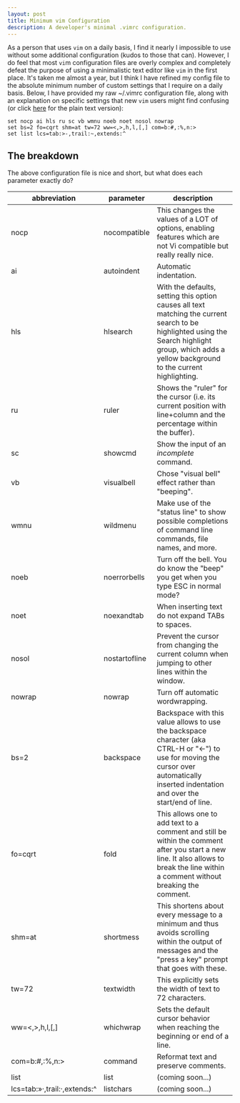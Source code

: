 ```yaml
---
layout: post
title: Minimum vim Configuration
description: A developer's minimal .vimrc configuration.
---
```


As a person that uses `vim` on a daily basis, I find it nearly I
impossible to use without some additional configuration (kudos to those
that can). However, I do feel that most `vi`m configuration files are
overly complex and completely defeat the purpose of using a minimalistic
text editor like `vim` in the first place. It's taken me almost a year,
but I think I have refined my config file to the absolute minimum number
of custom settings that I require on a daily basis. Below, I have
provided my raw ~/.vimrc configuration file, along with an explanation
on specific settings that new `vim` users might find confusing (or click
[here](.vimrc) for the plain text version):

```vimrc
set nocp ai hls ru sc vb wmnu noeb noet nosol nowrap
set bs=2 fo=cqrt shm=at tw=72 ww=<,>,h,l,[,] com=b:#,:%,n:>
set list lcs=tab:>-,trail:~,extends:^
```

## The breakdown

The above configuration file is nice and short, but what does each
parameter exactly do?


|abbreviation                |parameter    |description               |
|----------------------------|-------------|--------------------------|
|nocp                        |nocompatible |This changes the values of a LOT of options, enabling features which are not Vi compatible but really really nice.|
|ai                          |autoindent   |Automatic indentation.|
|hls                         |hlsearch     |With the defaults, setting this option causes all text matching the current search to be highlighted using the Search highlight group, which adds a yellow background to the current highlighting.|
|ru                          |ruler        |Shows the "ruler" for the cursor (i.e. its current position with line+column and the percentage within the buffer).|
|sc                          |showcmd      |Show the input of an *incomplete* command.|
|vb                          |visualbell   |Chose "visual bell" effect rather than "beeping".|
|wmnu                        |wildmenu     |Make use of the "status line" to show possible completions of command line commands, file names, and more.|
|noeb                        |noerrorbells |Turn off the bell. You do know the "beep" you get when you type ESC in normal mode?|
|noet                        |noexandtab   |When inserting text do not expand TABs to spaces.|
|nosol                       |nostartofline|Prevent the cursor from changing the current column when jumping to other lines within the window.|
|nowrap                      |nowrap       |Turn off automatic wordwrapping.|
|bs=2                        |backspace    |Backspace with this value allows to use the backspace character (aka CTRL-H or "<-") to use for moving the cursor over automatically inserted indentation and over the start/end of line.|
|fo=cqrt                     |fold         |This allows one to add text to a comment and still be within the comment after you start a new line. It also allows to break the line within a comment without breaking the comment.|
|shm=at                      |shortmess    |This shortens about every message to a minimum and thus avoids scrolling within the output of messages and the "press a key" prompt that goes with these.|
|tw=72                       |textwidth    |This explicitly sets the width of text to 72 characters.|
|ww=<,>,h,l,[,]              |whichwrap    |Sets the default cursor behavior when reaching the beginning or end of a line.|
|com=b:#,:%,n:>              |command      |Reformat text and preserve comments.|
|list                        |list         |(coming soon...)|
|lcs=tab:»·,trail:·,extends:^|listchars    |(coming soon...)|
